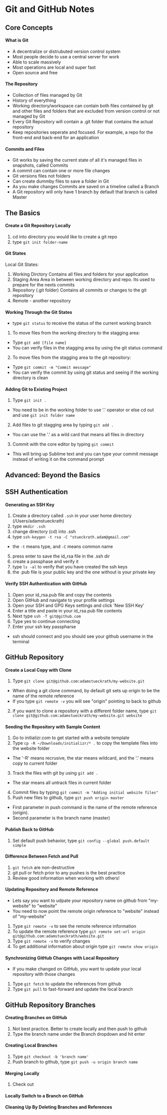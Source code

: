 # Git and GitHub Notes 

## Core Concepts
#### What is Git
* A decentralize or distrubuted version control system 
* Most people decide to use a central server for work
* Able to scale massively
* Most operations are local and super fast
* Open source and free

#### The Repository 
* Collection of files managed by Git
* History of everything
* Working directory/workspace can contain both files contained by git and other files and folders that are excluded from version control or not managed by Git
* Every Git Repository will contain a .git folder that contains the actual repository
* Keep repositories seperate and focused. For example, a repo for the front-end and back-end for an application 

#### Commits and Files
* Git works by saving the current state of all it's managed files in snapshots, called Commits
* A commit can contain one or more file changes 
* Git versions files not folders
* Can create dummby files to save a folder in Git
* As you make changes Commits are saved on a timeline called a Branch
* A Git repository will only have 1 branch by default that branch is called Master

## The Basics
#### Create a Git Repository Locally
1. cd into directory you would like to create a git repo
2. type `git init folder-name`

#### Git States
Local Git States:
1. Working Dirctory 
Contains all files and folders for your application 
2. Staging Area
Area in between working directory and repo. Its used to prepare for the nexts commits  
3. Repository (.git folder)
Contains all commits or changes to the git repository 
4. Remote - another repository 

#### Working Through the Git States
* type `git status` to receive the status of the current working branch 
1. To move files from the working directory to the stagging area:
* Type `git add [file name]`
* You can verify files in the stagging area by using the git status command 
2. To move files from the stagging area to the git repository:
* Type `git commit -m "Commit message"`
* You can verify the commit by using git status and seeing if the working directory is clean 

#### Adding Git to Existing Project
1. Type `git init .`
* You need to be in the working folder to use '.' operator or else cd out and use `git init folder name`
2. Add files to git stagging area by typing `git add .` 
* You can use the '.' as a wild card that means all files in directory
3. Commit with the core editor by typing `git commit` 
* This will bring up Sublime text and you can type your commit message instead of writing it on the command prompt




## Advanced: Beyond the Basics

## SSH Authentication 
#### Generating an SSH Key
1. Create a directory called `.ssh` in your user home directory (/Users/adamstueckrath)
2. type `mkdir .ssh`
3. change directory (cd) into .ssh
4. type `ssh-keygen -t rsa -C "stueckrath.adam@gmail.com"` 
* the `-t` means type, and `-C` means common name
5. press enter to save the id_rsa file in the .ssh dir
6. create a passphase and verify it
7. type `ls -al` to verify that you have created the ssh keys 
8. the .pub file is your public key and the one without is your private key

#### Verify SSH Authentication with GitHub
1. Open your id_rsa.pub file and copy the contents 
2. Open GitHub and navigate to your profile settings
3. Open your SSH and GPG Keys settings and click 'New SSH Key'
4. Enter a title and paste in your id_rsa.pub file contents
5. Next type `ssh -T git@github.com` 
6. Type yes to continue connecting
7. Enter your ssh key passpharse 
* ssh should connect and you should see your github username  in the terminal

## GitHub Repository
#### Create a Local Copy with Clone
1. Type `git clone git@github.com:adamstueckrath/my-website.git`
* When doing a git clone command, by default git sets up origin to be the name of the remote reference
* If you type `git remote -v` you will see "origin" pointing to back to github
2. If you want to clone a repository with a different folder name, type `git clone git@github.com:adamstueckrath/my-website.git website`

#### Seeding the Repository with Sample Content
1. Go to initializr.com to get started with a website template 
2. Type `cp -R ~/Downloads/initializr/* .` to copy the template files into the website folder 
* The '-R' means recrusive, the star means wildcard, and the '.' means copy to current folder
3. Track the files with git by using `git add .` 
* The star means all untrack files in current folder
4. Commit files by typing `git commit -m "Adding initial website files"` 
5. Push new files to github, type `git push origin master`
* First parameter in push command is the name of the remote reference (origin).
* Second parameter is the branch name (master)

#### Publish Back to GitHub
1. Set default push behavior, type `git config --global push.default simple`

#### Difference Between Fetch and Pull
1. `git fetch` are non-destructive
2. git pull or fetch prior to any pushes is the best practice 
3. Review good information when working with others!

#### Updating Repository and Remote Reference
* Lets say you want to udpate your repository name on github from "my-website" to "website"
* You need to now point the remote origin reference to "website" instead of "my-website"
1. Type `git remote -v` to see the remote reference information 
2. To update the remote reference type `git remote set-url origin git@github.com:adamstueckrath/website.git`
3. Type `git remote -v` to verify changes
4. To get additional information about origin type `git remote show origin`

#### Synchronizing GitHub Changes with Local Repository
* If you make changed on GitHub, you want to update your local repository with those changes 
1. Type `git fetch` to update the references from github
2. Type `git pull` to fast-forward and update the local branch 


## GitHub Repository Branches 
#### Creating Branches on GitHub
1. Not best practice. Better to create locally and then push to github
2. Type the branch name under the Branch dropdown and hit enter 

#### Creating Local Branches
1. Type `git checkout -b 'branch name'`
2. Push branch to github, type `git push -u origin branch name`


#### Merging Locally
1. Check out 

#### Locally Switch to a Branch on GitHub


#### Cleaning Up By Deleting Branches and References









